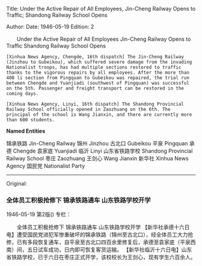 Title: Under the Active Repair of All Employees, Jin-Cheng Railway Opens to Traffic; Shandong Railway School Opens

Author: 
Date: 1946-05-19
Edition: 2

　　Under the Active Repair of All Employees
    Jin-Cheng Railway Opens to Traffic
    Shandong Railway School Opens

    [Xinhua News Agency, Chengde, 16th dispatch] The Jin-Cheng Railway (Jinzhou to Gubeikou), which suffered severe damage from the invading Nationalist troops, has had multiple sections restored to traffic thanks to the vigorous repairs by all employees. After the more than 400 li section from Pingquan to Gubeikou was repaired, the trial run between Chengde and Yuanjiadi (southwest of Pingquan) was successful on the 5th. Passenger and freight transport can be restored in the coming days.

    [Xinhua News Agency, Linyi, 16th dispatch] The Shandong Provincial Railway School officially opened in Zaozhuang on the 6th. The principal of the school is Wang Jianxin, and there are currently more than 600 students.



**Named Entities**


锦承铁路   Jin-Cheng Railway
锦州  Jinzhou
古北口  Gubeikou
平泉  Pingquan
承德  Chengde
袁家底  Yuanjiadi
临沂  Linyi
山东省铁路学校  Shandong Provincial Railway School
枣庄  Zaozhuang
王剑心  Wang Jianxin
新华社  Xinhua News Agency
国民党  Nationalist Party



<hr /> 

Original: 


### 全体员工积极抢修下  锦承铁路通车  山东铁路学校开学

1946-05-19
第2版()
专栏：

　　全体员工积极抢修下
    锦承铁路通车
    山东铁路学校开学
    【新华社承德十六日电】遭受国民党进犯军惨重破坏的锦承铁路（锦州至古北口），经全体员工大力抢修，已有多段恢复通车，自平泉至古北口四百余里修复后，承德至袁家底（平泉西南）间，五日试车成功，日内即可恢复客货运输。
    【新华社临沂十六日电】山东省铁路学校，已于六日在枣庄正式开学，该校校长为王剑心，现有学生六百余人。
